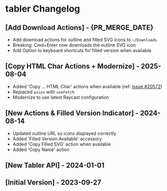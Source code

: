 # tabler Changelog

## [Add Download Actions] - {PR_MERGE_DATE}

- Add download actions for outline and filled SVG icons to `~/Downloads`
- Breaking: Cmd+Enter now downloads the outline SVG icon
- Add Option to keyboard shortcuts for filled version when available

## [Copy HTML Char Actions + Modernize] - 2025-08-04

- Added 'Copy ... HTML Char' actions when available (ref: [Issue #20572](https://github.com/raycast/extensions/issues/20572))
- Replaced `axios` with `useFetch` 
- Modernize to use latest Raycast configuration

## [New Actions & Filled Version Indicator] - 2024-08-14

- Updated outline URL so icons displayed correctly
- Added 'Filled Version Available' accessory
- Added 'Copy Filled SVG' action when available
- Added 'Copy Name' action

## [New Tabler API] - 2024-01-01

## [Initial Version] - 2023-09-27
